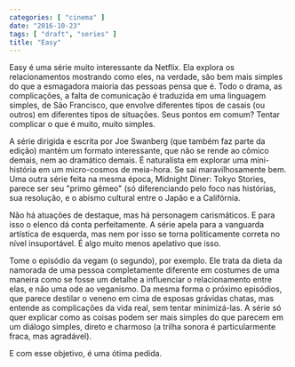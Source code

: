 ```yaml
---
categories: [ "cinema" ]
date: "2016-10-23"
tags: [ "draft", "series" ]
title: "Easy"
---
```

Easy é uma série muito interessante da Netflix. Ela explora os
relacionamentos mostrando como eles, na verdade, são bem mais simples
do que a esmagadora maioria das pessoas pensa que é. Todo o drama, as
complicações, a falta de comunicação é traduzida em uma linguagem
simples, de São Francisco, que envolve diferentes tipos de casais (ou
outros) em diferentes tipos de situações. Seus pontos em comum? Tentar
complicar o que é muito, muito simples.

A série dirigida e escrita por Joe Swanberg (que também faz parte
da edição) mantém um formato interessante, que não se rende ao
cômico demais, nem ao dramático demais. É naturalista em explorar uma
mini-história em um micro-cosmos de meia-hora. Se sai maravilhosamente
bem. Uma outra série feita na mesma época, Midnight Diner: Tokyo
Stories, parece ser seu "primo gêmeo" (só diferenciando pelo foco
nas histórias, sua resolução, e o abismo cultural entre o Japão e
a Califórnia.

Não há atuações de destaque, mas há personagem carismáticos. E para
isso o elenco dá conta perfeitamente. A série apela para a vanguarda
artística de esquerda, mas nem por isso se torna politicamente correta
no nível insuportável. É algo muito menos apelativo que isso.

Tome o episódio da vegam (o segundo), por exemplo. Ele trata da dieta
da namorada de uma pessoa completamente diferente em costumes de uma
maneira como se fosse um detalhe a influenciar o relacionamento entre
elas, e não uma ode ao veganismo. Da mesma forma o próximo episódios,
que parece destilar o veneno em cima de esposas grávidas chatas, mas
entende as complicações da vida real, sem tentar minimizá-las. A
série só quer explicar como as coisas podem ser mais simples do que
parecem em um diálogo simples, direto e charmoso (a trilha sonora é
particularmente fraca, mas agradável).

E com esse objetivo, é uma ótima pedida.
